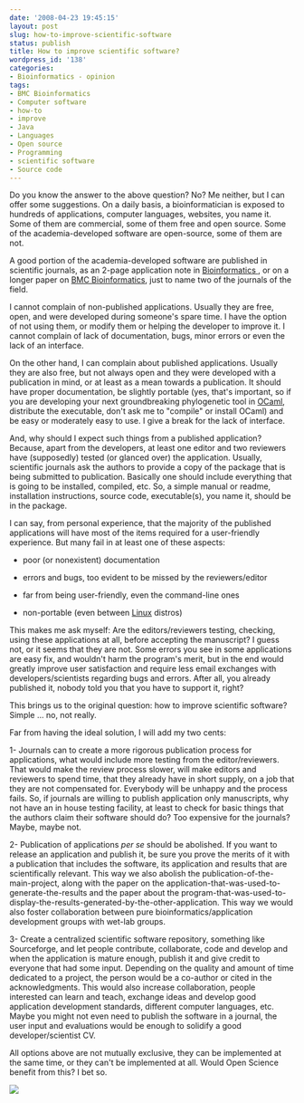 ```yaml
---
date: '2008-04-23 19:45:15'
layout: post
slug: how-to-improve-scientific-software
status: publish
title: How to improve scientific software?
wordpress_id: '138'
categories:
- Bioinformatics - opinion
tags:
- BMC Bioinformatics
- Computer software
- how-to
- improve
- Java
- Languages
- Open source
- Programming
- scientific software
- Source code
---
```


Do you know the answer to the above question? No? Me neither, but I can offer some suggestions. On a daily basis, a bioinformatician is exposed to hundreds of applications, computer languages, websites, you name it. Some of them are commercial, some of them free and open source. Some of the academia-developed software are open-source, some of them are not. 

A good portion of the academia-developed software are published in scientific journals, as an 2-page application note in [Bioinformatics ](http://bioinformatics.oxfordjournals.org/), or on a longer paper on [BMC Bioinformatics](http://www.biomedcentral.com/bmcbioinformatics/), just to name two of the journals of the field. 

I cannot complain of non-published applications. Usually they are free, open, and were developed during someone's spare time. I have the option of not using them, or modify them or helping the developer to improve it. I cannot complain of lack of documentation, bugs, minor errors or even the lack of an interface.

On the other hand, I can complain about published applications. Usually they are also free, but not always open and they were developed with a publication in mind, or at least as a mean towards a publication. It should have proper documentation, be slightly portable (yes, that's important, so if you are developing your next groundbreaking phylogenetic tool in [OCaml](http://caml.inria.fr/), distribute the executable, don't ask me to "compile" or install OCaml) and be easy or moderately easy to use. I give a break for the lack of interface.

And, why should I expect such things from a published application? Because, apart from the developers, at least one editor and two reviewers have (supposedly) tested (or glanced over) the application. Usually, scientific journals ask the authors to provide a copy of the package that is being submitted to publication. Basically one should include everything that is going to be installed, compiled, etc. So, a simple manual or readme, installation instructions, source code, executable(s), you name it, should be in the package.

I can say, from personal experience, that the majority of the published applications will have most of the items required for a user-friendly experience. But many fail in at least one of these aspects:



	
  * poor (or nonexistent) documentation

	
  * errors and bugs, too evident to be missed by the reviewers/editor

	
  * far from being user-friendly, even the command-line ones

	
  * non-portable (even between [Linux](http://en.wikipedia.org/wiki/Linux) distros)



This makes me ask myself: Are the editors/reviewers testing, checking, using these applications at all, before accepting the manuscript? I guess not, or it seems that they are not. Some errors you see in some applications are easy fix, and wouldn't harm the program's merit, but in the end would greatly improve user satisfaction and require less email exchanges with developers/scientists regarding bugs and errors. After all, you already published it, nobody told you that you have to support it, right?

This brings us to the original question: how to improve scientific software? Simple ... no, not really. 

Far from having the ideal solution, I will add my two cents:

1- Journals can to create a more rigorous publication process for applications, what would include more testing from the editor/reviewers. That would make the review process slower, will make editors and reviewers to spend time, that they already have in short supply, on a job that they are not  compensated for. Everybody will be unhappy and the process fails. So, if journals are willing to publish application only manuscripts, why not have an in house testing facility, at least to check for basic things that the authors claim their software should do? Too expensive for the journals? Maybe, maybe not.

2- Publication of applications _per se_ should be abolished. If you want to release an application and publish it, be sure you prove the merits of it with a publication that includes the software, its application and results that are scientifically relevant. This way we also abolish the publication-of-the-main-project, along with the paper on the application-that-was-used-to-generate-the-results and the paper about the program-that-was-used-to-display-the-results-generated-by-the-other-application. This way we would also foster collaboration between pure bioinformatics/application development groups with wet-lab groups.

3- Create a centralized scientific software repository, something like Sourceforge, and let people contribute, collaborate, code and develop and when the application is mature enough, publish it and give credit to everyone that had some input. Depending on the quality and amount of time dedicated to a project, the person would be a co-author or cited in the acknowledgments. This would also increase collaboration, people interested can learn and teach, exchange ideas and develop good application development standards, different computer languages, etc. Maybe you might not even need to publish the software in a journal, the user input and evaluations would be enough to solidify a good developer/scientist CV.

All options above are not mutually exclusive, they can be implemented at the same time, or they can't be implemented at all. Would Open Science benefit from this? I bet so.

[![](http://img.zemanta.com/pixie.png?x-id=c24ea5f5-9528-4569-ac1c-ce2cea8e07c7)](http://www.zemanta.com/)
